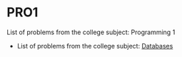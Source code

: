 # PRO1
List of problems from the college subject: Programming 1
- List of problems from the college subject: [Databases](https://www.fib.upc.edu/en/studies/bachelors-degrees/bachelor-degree-informatics-engineering/curriculum/syllabus/PRO1)
